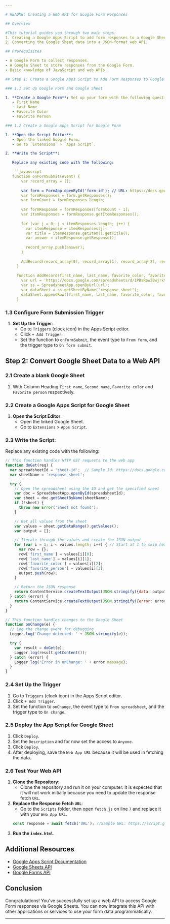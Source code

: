 ```yaml
---

# README: Creating a Web API for Google Form Responses

## Overview

#This tutorial guides you through two main steps:
1. Creating a Google Apps Script to add form responses to a Google Sheet.
2. Converting the Google Sheet data into a JSON-format web API.

## Prerequisites

- A Google Form to collect responses.
- A Google Sheet to store responses from the Google Form.
- Basic knowledge of JavaScript and web APIs.

## Step 1: Create a Google Apps Script to Add Form Responses to Google Sheet

### 1.1 Set Up Google Form and Google Sheet

1. **Create a Google Form**: Set up your form with the following questions:
   - First Name
   - Last Name
   - Favorite Color
   - Favorite Person

### 1.2 Create a Google Apps Script for Google Form

1. **Open the Script Editor**:
   - Open the linked Google Form.
   - Go to `Extensions` > `Apps Script`.

2. **Write the Script**:

   Replace any existing code with the following:

   ```javascript
   function onFormSubmit(event) {
       var record_array = [];
     
       var form = FormApp.openById('form-id'); // URL: https://docs.google.com/forms/d/1IJR8CerjuOB0nYqeYxQZibKlbnDNjjbLGK8BCGvNpyM/edit form-id: 1IJR8CerjuOB0nYqeYxQZibKlbnDNjjbLGK8BCGvNpyM Note: Use the edit URL
       var formResponses = form.getResponses();
       var formCount = formResponses.length;
     
       var formResponse = formResponses[formCount - 1];
       var itemResponses = formResponse.getItemResponses();
     
       for (var j = 0; j < itemResponses.length; j++) {
         var itemResponse = itemResponses[j];
         var title = itemResponse.getItem().getTitle();
         var answer = itemResponse.getResponse();
  
         record_array.push(answer);
       }
        
       AddRecord(record_array[0], record_array[1], record_array[2], record_array[3]);
     }
     
     function AddRecord(first_name, last_name, favorite_color, favorite_person) {
       var url = 'https://docs.google.com/spreadsheets/d/1PBsRpwZ0wjrxt-ROfwoln0f9Ml6UqfUOtS8yAeTVPgY/edit?gid=0#gid=0'; // URL OF GOOGLE SHEET
       var ss = SpreadsheetApp.openByUrl(url);
       var dataSheet = ss.getSheetByName("response_sheet");
       dataSheet.appendRow([first_name, last_name, favorite_color, favorite_person]);
     }
   ```

### 1.3 Configure Form Submission Trigger

1. **Set Up the Trigger**:
   - Go to `Triggers` (clock icon) in the Apps Script editor.
   - Click `+ Add Trigger`.
   - Set the function to `onFormSubmit`, the event type to `From form`, and the trigger type to `On form submit`.

## Step 2: Convert Google Sheet Data to a Web API

### 2.1 Create a blank Google Sheet
1. With Column Heading `First name`, `Second name`, `Favorite color` and `Favorite person` respectively.
   
### 2.2 Create a Google Apps Script for Google Sheet

1. **Open the Script Editor**:
   - Open the linked Google Sheet.
   - Go to `Extensions` > `Apps Script`.

### 2.3 Write the Script:

   Replace any existing code with the following:

   ```javascript
   // This function handles HTTP GET requests to the web app
   function doGet(req) {
     var spreadsheetId = 'sheet-id';  // Sample Id: https://docs.google.com/spreadsheets/d/1PBsRpwZ0wjrxt-ROfwoln0f9Ml6UqfUOtS8yAeTVPgY/edit?gid=0#gid=0 sheet-id:1PBsRpwZ0wjrxt-ROfwoln0f9Ml6UqfUOtS8yAeTVPgY
     var sheetName = 'response_sheet';
   
     try {
       // Open the spreadsheet using the ID and get the specified sheet
       var doc = SpreadsheetApp.openById(spreadsheetId);
       var sheet = doc.getSheetByName(sheetName);
       if (!sheet) {
         throw new Error('Sheet not found');
       }
   
       // Get all values from the sheet
       var values = sheet.getDataRange().getValues();
       var output = [];
   
       // Iterate through the values and create the JSON output
       for (var i = 1; i < values.length; i++) { // Start at 1 to skip header row
         var row = {};
         row['first_name'] = values[i][0];
         row['last_name'] = values[i][1];
         row['favorite_color'] = values[i][2];
         row['favorite_person'] = values[i][3];
         output.push(row);
       }
   
       // Return the JSON response
       return ContentService.createTextOutput(JSON.stringify({data: output})).setMimeType(ContentService.MimeType.JSON);
     } catch (error) {
       return ContentService.createTextOutput(JSON.stringify({error: error.message})).setMimeType(ContentService.MimeType.JSON);
     }
   }
   
   // This function handles changes to the Google Sheet
   function onChange(e) {
     // Log the change event for debugging
     Logger.log('Change detected: ' + JSON.stringify(e));
   
     try {
       var result = doGet(e);
       Logger.log(result.getContent());
     } catch (error) {
       Logger.log('Error in onChange: ' + error.message);
     }
   }
   
   ```

### 2.4 Set Up the Trigger

1. Go to `Triggers` (clock icon) in the Apps Script editor.
2. Click `+ Add Trigger`.
3. Set the function to `onChange`, the event type to `From spreadsheet`, and the trigger type to `On change`.

### 2.5 Deploy the App Script for Google Sheet
1. Click `Deploy`.
2. Set the `Description` and for now set the access to `Anyone`.
3. Click `Deploy`.
4. After deploying, save the `Web App URL` because it will be used in fetching the data.

### 2.6 Test Your Web API

1. **Clone the Repository**:
   - Clone the repository and run it on your computer. It is expected that it will not work initially because you need to update the response fetch `URL`.
2. **Replace the Response Fetch `URL`**:
   - Go to the `Scripts` folder, then open `fetch.js` on line `7` and replace it with your `Web App URL`.
   ```javascript
   const response = await fetch('URL'); //Sample URL: https://script.googleusercontent.com/macros/echo?user_content_key=rPM3d5v5m1XpzTqqrLfMbALU46tjSCLei61HHSdDW1LW4WztdBSeBfi17ifa1vqZ7fjyPFaciNiX_C7qgkVGwXMep727dR4im5_BxDlH2jW0nuo2oDemN9CCS2h10ox_1xSncGQajx_ryfhECjZEnDqIju9jtyeSxnuNzFcy8Ycqmb4u5P-m3GPoBbem44AgdoZov6eGMszytH0ZW5WGbeqijaeHLFknwUOMBeH84Y3cHXuPp82r7Nz9Jw9Md8uu&lib=M7zMVhDnsSo1RE-JTI0CmJ4IeVLfGYZxt
   ```
3. **Run the `index.html`**.

## Additional Resources

- [Google Apps Script Documentation](https://developers.google.com/apps-script)
- [Google Sheets API](https://developers.google.com/sheets/api)
- [Google Forms API](https://developers.google.com/forms/api)

## Conclusion

Congratulations! You've successfully set up a web API to access Google Form responses via Google Sheets. You can now integrate this API with other applications or services to use your form data programmatically.

---
```

